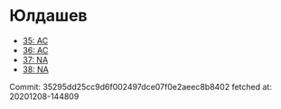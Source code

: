 # Юлдашев
- [35: AC](35.md)
- [36: AC](36.md)
- [37: NA](37.md)
- [38: NA](38.md)

Commit: 35295dd25cc9d6f002497dce07f0e2aeec8b8402
 fetched at: 20201208-144809
